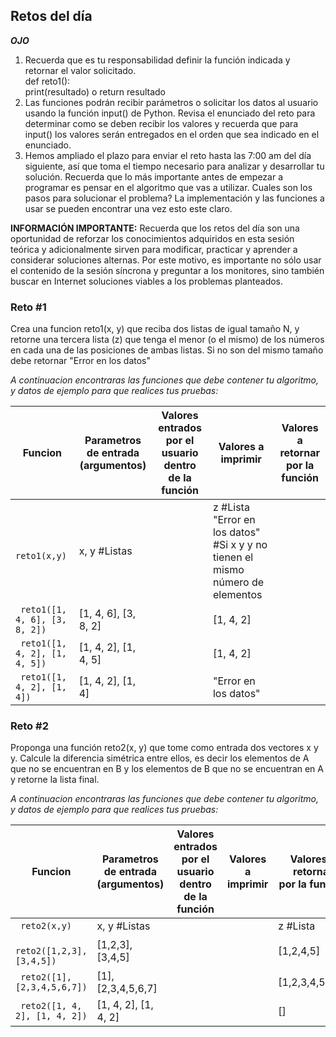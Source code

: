 ## Retos del día

***OJO*** 
1. Recuerda que es tu responsabilidad definir la función indicada y retornar el valor solicitado. <br/>
    def reto1():<br/>
        print(resultado) o return resultado
2. Las funciones podrán recibir parámetros o solicitar los datos al usuario usando la función input() de Python. Revisa el enunciado del reto para determinar como se deben recibir los valores y recuerda que para input() los valores serán entregados en el orden que sea indicado en el enunciado.
3. Hemos ampliado el plazo para enviar el reto hasta las 7:00 am del día siguiente, así que toma el tiempo necesario para analizar y desarrollar tu solución. Recuerda que lo más importante antes de empezar a programar es pensar en el algoritmo que vas a utilizar. Cuales son los pasos para solucionar el problema? La implementación y las funciones a usar se pueden encontrar una vez esto este claro.


<b>INFORMACIÓN IMPORTANTE:</b> Recuerda que los retos del día son una oportunidad de reforzar los conocimientos adquiridos en esta sesión teórica y adicionalmente sirven para modificar, practicar y aprender a considerar soluciones alternas. Por este motivo, es importante no sólo usar el contenido de la sesión síncrona y preguntar a los monitores, sino también buscar en Internet soluciones viables a los problemas planteados. 

### Reto #1
Crea una funcion reto1(x, y) que reciba dos listas de igual tamaño N, y retorne una tercera lista (z) que tenga el menor (o el mismo) de los números en cada una de las posiciones de ambas listas. Si no son del mismo tamaño debe retornar "Error en los datos"

*A continuacion encontraras las funciones que debe contener tu algoritmo, y datos de ejemplo para que realices tus pruebas:*

<table>
<thead><tr>
<th>Funcion</th>
<th>Parametros de entrada<br> (argumentos)</th>
<th>Valores entrados por el<br> usuario dentro de la función</th>
<th>Valores a imprimir</th>
<th>Valores a retornar <br>por la función</th>
</tr>
</thead>
<tbody>
<tr>
<td><code> reto1(x,y)</code></td>
<td>x, y        #Listas</td>
<td></td>
<td> z                     #Lista<br/>
    "Error en los datos"  #Si x y y no tienen el mismo número de elementos</td>
    <td></td>
</tr>
<tr>
<td><code> reto1([1, 4, 6], [3, 8, 2])</code></td>
<td>[1, 4, 6], [3, 8, 2]</td>
<td></td>
<td>[1, 4, 2]             <br/></td>
    <td></td>
</tr>
<tr>
<td><code> reto1([1, 4, 2], [1, 4, 5])</code></td>
<td>[1, 4, 2], [1, 4, 5]</td>
<td></td>
<td>[1, 4, 2] <br/></td>
    <td></td>
</tr>
<tr>
<td><code> reto1([1, 4, 2], [1, 4])</code></td>
<td>[1, 4, 2], [1, 4]</td>
<td></td>
<td>"Error en los datos"           <br/></td>
    <td></td>
</tr>
</tbody></table>

### Reto #2

Proponga una función reto2(x, y) que tome como entrada dos vectores x y y. Calcule la diferencia simétrica entre ellos, es decir los elementos de A que no se encuentran en B y los elementos de B que no se encuentran en A y retorne la lista final.

*A continuacion encontraras las funciones que debe contener tu algoritmo, y datos de ejemplo para que realices tus pruebas:*

<table>
<thead><tr>
<th>Funcion</th>
<th>Parametros de entrada<br> (argumentos)</th>
<th>Valores entrados por el<br> usuario dentro de la función</th>
<th>Valores a imprimir</th>
<th>Valores a retornar <br>por la función</th>
</tr>
</thead>
<tbody>
<tr>
<td><code> reto2(x,y)</code></td>
<td>x, y        #Listas</td>
<td></td>
<td> </td>
    <td>z                     #Lista</td>
</tr>
<tr>
<td><code> reto2([1,2,3],[3,4,5])</code></td>
<td>[1,2,3],[3,4,5]</td>
<td></td>
<td></td>
    <td>[1,2,4,5]</td>
</tr>
<tr>
<td><code> reto2([1],[2,3,4,5,6,7])</code></td>
<td>[1],[2,3,4,5,6,7]</td>
<td></td>
<td></td>
    <td>[1,2,3,4,5,6,7]</td>
</tr>
<tr>
<td><code> reto2([1, 4, 2], [1, 4, 2])</code></td>
<td>[1, 4, 2], [1, 4, 2]</td>
<td></td>
<td></td>
    <td>[]</td>
</tr>
</tbody></table>
